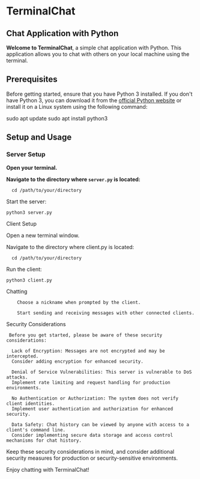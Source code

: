 # TerminalChat

## Chat Application with Python

**Welcome to TerminalChat**, a simple chat application with Python. This application allows you to chat with others on your local machine using the terminal.

## Prerequisites

Before getting started, ensure that you have Python 3 installed. If you don't have Python 3, you can download it from the [official Python website](https://www.python.org/downloads) or install it on a Linux system using the following command:
   
   sudo apt update
   sudo apt install python3
## Setup and Usage

### Server Setup

**Open your terminal.**

**Navigate to the directory where `server.py` is located:**
   

      cd /path/to/your/directory

Start the server:



    python3 server.py

Client Setup

Open a new terminal window.

Navigate to the directory where client.py is located:


      cd /path/to/your/directory

Run the client:

    python3 client.py

Chatting

        Choose a nickname when prompted by the client.

        Start sending and receiving messages with other connected clients.

Security Considerations

     Before you get started, please be aware of these security considerations:

      Lack of Encryption: Messages are not encrypted and may be intercepted. 
      Consider adding encryption for enhanced security.

      Denial of Service Vulnerabilities: This server is vulnerable to DoS attacks. 
      Implement rate limiting and request handling for production environments.

      No Authentication or Authorization: The system does not verify client identities. 
      Implement user authentication and authorization for enhanced security.

      Data Safety: Chat history can be viewed by anyone with access to a client's command line. 
      Consider implementing secure data storage and access control mechanisms for chat history.

Keep these security considerations in mind, and consider additional security measures for production or security-sensitive environments.

Enjoy chatting with TerminalChat!

